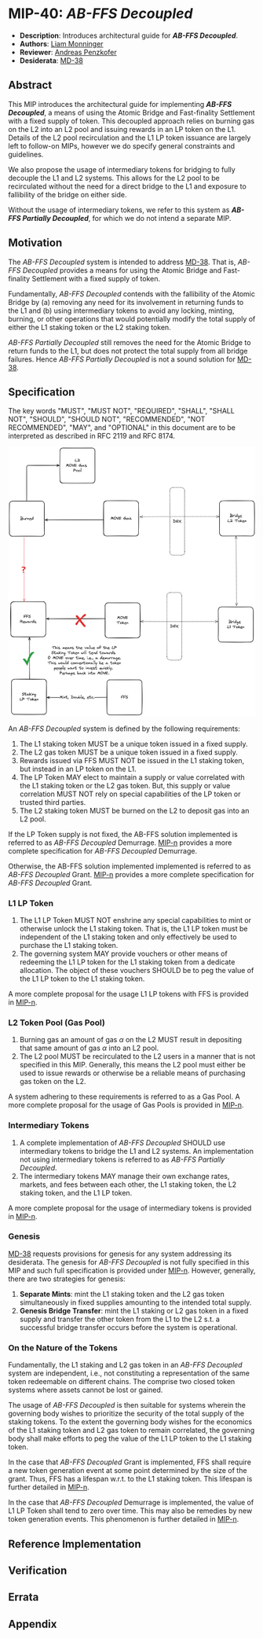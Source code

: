 # MIP-40: *AB-FFS Decoupled*
- **Description**: Introduces architectural guide for ***AB-FFS Decoupled***. 
- **Authors**: [Liam Monninger](mailto:liam@movementlabs.xyz)
- **Reviewer**: [Andreas Penzkofer](mailto:andreas.penzkofer@movementlabs.xyz)
- **Desiderata**: [MD-38](https://github.com/movementlabsxyz/MIP/pull/38)

## Abstract

This MIP introduces the architectural guide for implementing ***AB-FFS Decoupled***, a means of using the Atomic Bridge and Fast-finality Settlement with a fixed supply of token. This decoupled approach relies on burning gas on the L2 into an L2 pool and issuing rewards in an LP token on the L1. Details of the L2 pool recirculation and the L1 LP token issuance are largely left to follow-on MIPs, however we do specify general constraints and guidelines. 

We also propose the usage of intermediary tokens for bridging to fully decouple the L1 and L2 systems. This allows for the L2 pool to be recirculated without the need for a direct bridge to the L1 and exposure to fallibility of the bridge on either side. 

Without the usage of intermediary tokens, we refer to this system as ***AB-FFS Partially Decoupled***, for which we do not intend a separate MIP. 

## Motivation

The *AB-FFS Decoupled* system is intended to address [MD-38](https://github.com/movementlabsxyz/MIP/pull/38). That is, *AB-FFS Decoupled* provides a means for using the Atomic Bridge and Fast-finality Settlement with a fixed supply of token. 

Fundamentally, *AB-FFS Decoupled* contends with the fallibility of the Atomic Bridge by (a) removing any need for its involvement in returning funds to the L1 and (b) using intermediary tokens to avoid any locking, minting, burning, or other operations that would potentially modify the total supply of either the L1 staking token or the L2 staking token.

*AB-FFS Partially Decoupled* still removes the need for the Atomic Bridge to return funds to the L1, but does not protect the total supply from all bridge failures. Hence *AB-FFS Partially Decoupled* is not a sound solution for [MD-38](https://github.com/movementlabsxyz/MIP/pull/38).

## Specification

The key words "MUST", "MUST NOT", "REQUIRED", "SHALL", "SHALL NOT", "SHOULD", "SHOULD NOT", "RECOMMENDED", "NOT RECOMMENDED", "MAY", and "OPTIONAL" in this document are to be interpreted as described in RFC 2119 and RFC 8174.

![*AB-FFS Decoupled*](./ab-ffs-decoupled.png)

An *AB-FFS Decoupled* system is defined by the following requirements:

1. The L1 staking token MUST be a unique token issued in a fixed supply.
2. The L2 gas token MUST be a unique token issued in a fixed supply.
3. Rewards issued via FFS MUST NOT be issued in the L1 staking token, but instead in an LP token on the L1.
4. The LP Token MAY elect to maintain a supply or value correlated with the L1 staking token or the L2 gas token. But, this supply or value correlation MUST NOT rely on special capabilities of the LP token or trusted third parties.
5. The L2 staking token MUST be burned on the L2 to deposit gas into an L2 pool.

If the LP Token supply is not fixed, the AB-FFS solution implemented is referred to as *AB-FFS Decoupled* Demurrage. [MIP-n](todo) provides a more complete specification for *AB-FFS Decoupled* Demurrage. 

Otherwise, the AB-FFS solution implemented implemented is referred to as *AB-FFS Decoupled* Grant. [MIP-n](todo) provides a more complete specification for *AB-FFS Decoupled* Grant.

### L1 LP Token
1. The L1 LP Token MUST NOT enshrine any special capabilities to mint or otherwise unlock the L1 staking token. That is, the L1 LP token must be independent of the L1 staking token and only effectively be used to purchase the L1 staking token.
2. The governing system MAY provide vouchers or other means of redeeming the L1 LP token for the L1 staking token from a dedicate allocation. The object of these vouchers SHOULD be to peg the value of the L1 LP token to the L1 staking token.

A more complete proposal for the usage L1 LP tokens with FFS is provided in [MIP-n](todo).

### L2 Token Pool (Gas Pool)
1. Burning gas an amount of gas $\alpha$ on the L2 MUST result in depositing that same amount of gas $\alpha$ into an L2 pool.
2. The L2 pool MUST be recirculated to the L2 users in a manner that is not specified in this MIP. Generally, this means the L2 pool must either be used to issue rewards or otherwise be a reliable means of purchasing gas token on the L2. 

A system adhering to these requirements is referred to as a Gas Pool. A more complete proposal for the usage of Gas Pools is provided in [MIP-n](todo).

### Intermediary Tokens
1. A complete implementation of *AB-FFS Decoupled* SHOULD use intermediary tokens to bridge the L1 and L2 systems. An implementation not using intermediary tokens is referred to as *AB-FFS Partially Decoupled*.
2. The intermediary tokens MAY manage their own exchange rates, markets, and fees between each other, the L1 staking token, the L2 staking token, and the L1 LP token.

A more complete proposal for the usage of intermediary tokens is provided in [MIP-n](todo).

### Genesis
[MD-38](https://github.com/movementlabsxyz/MIP/pull/38) requests provisions for genesis for any system addressing its desiderata. The genesis for *AB-FFS Decoupled* is not fully specified in this MIP and such full specification is provided under [MIP-n](todo). However, generally, there are two strategies for genesis:

1. **Separate Mints**: mint the L1 staking token and the L2 gas token simultaneously in fixed supplies amounting to the intended total supply.
2. **Genesis Bridge Transfer**: mint the L1 staking or L2 gas token in a fixed supply and transfer the other token from the L1 to the L2 s.t. a successful bridge transfer occurs before the system is operational.

### On the Nature of the Tokens
Fundamentally, the L1 staking and L2 gas token in an *AB-FFS Decoupled* system are independent, i.e., not constituting a representation of the same token redeemable on different chains. The comprise two closed token systems where assets cannot be lost or gained.

The usage of *AB-FFS Decoupled* is then suitable for systems wherein the governing body wishes to prioritize the security of the total supply of the staking tokens. To the extent the governing body wishes for the economics of the L1 staking token and L2 gas token to remain correlated, the governing body shall make efforts to peg the value of the L1 LP token to the L1 staking token.

In the case that *AB-FFS Decoupled* Grant is implemented, FFS shall require a new token generation event at some point determined by the size of the grant. Thus, FFS has a lifespan w.r.t. to the L1 staking token. This lifespan is further detailed in [MIP-n](todo).

In the case that *AB-FFS Decoupled* Demurrage is implemented, the value of L1 LP Token shall tend to zero over time. This may also be remedies by new token generation events. This phenomenon is further detailed in [MIP-n](todo).

## Reference Implementation

## Verification



## Errata


## Appendix
